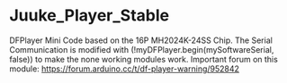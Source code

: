 # Juuke_Player_Stable
DFPlayer Mini Code based on the 16P MH2024K-24SS Chip. The Serial Communication is modified with (!myDFPlayer.begin(mySoftwareSerial, false)) to make the none working modules work.
Important forum on this module: https://forum.arduino.cc/t/df-player-warning/952842
